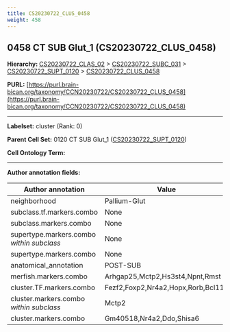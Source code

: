 ```yaml
---
title: CS20230722_CLUS_0458
weight: 458
---
```

## 0458 CT SUB Glut_1 (CS20230722_CLUS_0458)
<b>Hierarchy: </b>
[CS20230722_CLAS_02](../CS20230722_CLAS_02) >
[CS20230722_SUBC_031](../CS20230722_SUBC_031) >
[CS20230722_SUPT_0120](../CS20230722_SUPT_0120) >
[CS20230722_CLUS_0458](../CS20230722_CLUS_0458)

**PURL:** [https://purl.brain-bican.org/taxonomy/CCN20230722/CS20230722_CLUS_0458](https://purl.brain-bican.org/taxonomy/CCN20230722/CS20230722_CLUS_0458)

---


**Labelset:** cluster (Rank: 0)

**Parent Cell Set:** 0120 CT SUB Glut_1 ([CS20230722_SUPT_0120](../CS20230722_SUPT_0120))



**Cell Ontology Term:** 

[MARKER GENES.]: #


---

[TRANSFERRED ANNOTATIONS.]: #


[AUTHOR ANNOTATION FIELDS.]: #


**Author annotation fields:**

| Author annotation | Value |
|-------------------|-------|
|neighborhood|Pallium-Glut|
|subclass.tf.markers.combo|None|
|subclass.markers.combo|None|
|supertype.markers.combo _within subclass_|None|
|supertype.markers.combo|None|
|anatomical_annotation|POST-SUB|
|merfish.markers.combo|Arhgap25,Mctp2,Hs3st4,Npnt,Rmst|
|cluster.TF.markers.combo|Fezf2,Foxp2,Nr4a2,Hopx,Rorb,Bcl11b|
|cluster.markers.combo _within subclass_|Mctp2|
|cluster.markers.combo|Gm40518,Nr4a2,Ddo,Shisa6|
